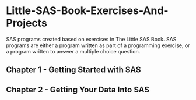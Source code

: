 # Little-SAS-Book-Exercises-And-Projects

SAS programs created based on exercises in The Little SAS Book.  SAS programs are either a program written as part of a programming exercise, or a program written to answer a multiple choice question.

## Chapter 1 - Getting Started with SAS

## Chapter 2 - Getting Your Data Into SAS
